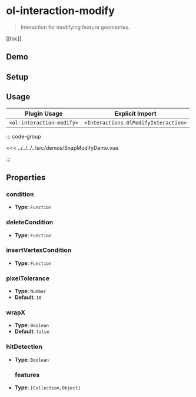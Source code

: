 # ol-interaction-modify

> Interaction for modifying feature geometries.

[[toc]]

## Demo

<script setup>
import SnapModifyDemo from "@demos/SnapModifyDemo.vue"
</script>

<ClientOnly>
<SnapModifyDemo/>
</ClientOnly>

## Setup

<!--@include: ../../interactions.plugin.md-->

## Usage

| Plugin Usage              |           Explicit Import            |
|---------------------------|:------------------------------------:|
| `<ol-interaction-modify>` | `<Interactions.OlModifyInteraction>` |

::: code-group

<<< ../../../../src/demos/SnapModifyDemo.vue

:::

## Properties

### condition

- **Type**: `Function`

### deleteCondition

- **Type**: `Function`

### insertVertexCondition

- **Type**: `Function`

### pixelTolerance

- **Type**: `Number`
- **Default**: `10`

### wrapX

- **Type**: `Boolean`
- **Default**: `false`

### hitDetection

- **Type**: `Boolean`

  ### features

- **Type**: `[Collection,Object]`
